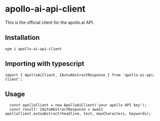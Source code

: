 # apollo-ai-api-client

This is the official client for the apollo.ai API.

## Installation

```
npm i apollo-ai-api-client 
```

## Importing with typescript

```
import { ApolloAiClient, IAutoAbstractResponse } from 'apollo-ai-api-client';
```

## Usage

```
  const apolloClient = new ApolloAiClient('your apollo API key');
  const result: IAutoAbstractResponse = await apolloClient.autoabstract(headline, text, maxCharacters, keywords);
```
